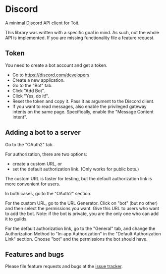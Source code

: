 # Discord

A minimal Discord API client for Toit.

This library was written with a specific goal in mind. As such, not the
whole API is implemented. If you are missing functionality file a
feature request.

## Token
You need to create a bot account and get a token.

- Go to https://discord.com/developers.
- Create a new application.
- Go to the "Bot" tab.
- Click "Add Bot".
- Click "Yes, do it!".
- Reset the token and copy it. Pass it as argument to the Discord client.
- If you want to read messages, also enable the privileged gateway intents
  on the same page. Specifically, enable the "Message Content Intent".

## Adding a bot to a server
Go to the "OAuth2" tab.

For authorization, there are two options:
- create a custom URL, or
- set the default authorization link. (Only works for public bots.)

The custom URL is faster for testing, but the default authorization link is
  more convenient for users.

In both cases, go to the "OAuth2" section.

For the custom URL, go to the URL Generator. Click on "bot" (but no other) and
then select the permissions you want. Give this URL to users who want to add the
bot. Note: if the bot is private, you are the only one who can add it to
guilds.

For the default authorization link, go to the "General" tab, and change the
Authorization Method to "In-app Authorization" in the "Default Authorization Link"
section. Choose "bot" and the permissions the bot should have.

## Features and bugs
Please file feature requests and bugs at the [issue tracker](https://github.com/floitsch/toit-discord/issues).
